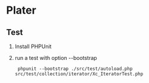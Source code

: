 Plater
==================================================

Test
--------

1. Install PHPUnit

2. run a test with option --bootstrap

        phpunit --bootstrap ./src/test/autoload.php src/test/collection/iterator/Xc_IteratorTest.php

